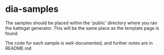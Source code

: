 dia-samples
===========

The samples should be placed within the 'public' directory where you ran the kattegat generator.
This will be the same place as the template page is found.

The code for each sample is well-documented, and further notes are in README.md
